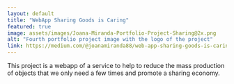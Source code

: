 ```yaml
---
layout: default
title: "WebApp Sharing Goods is Caring"
featured: true
image: assets/images/Joana-Miranda-Portfolio-Project-Sharing@2x.png
alt: "Fourth portfolio project image with the logo of the project"
link: https://medium.com/@joanamiranda88/web-app-sharing-goods-is-caring-case-study-f6e50c8c9d03
---
```


This project is a webapp of a service to help to reduce the mass production of objects that we only need a few times and promote a sharing economy.
